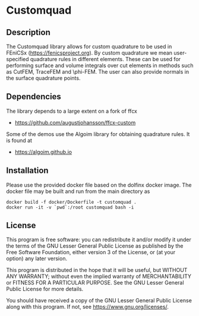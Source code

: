 # Customquad

## Description

The Customquad library allows for custom quadrature to be used in
FEniCSx (https://fenicsproject.org). By custom quadrature we mean
user-specified quadrature rules in different elements. These can be
used for performing surface and volume integrals over cut elements in
methods such as CutFEM, TraceFEM and \phi-FEM. The user can also
provide normals in the surface quadrature points.

## Dependencies

The library depends to a large extent on a fork of ffcx

- https://github.com/augustjohansson/ffcx-custom

Some of the demos use the Algoim library for obtaining quadrature
rules. It is found at

- https://algoim.github.io

## Installation

Please use the provided docker file based on the dolfinx docker
image. The docker file may be built and run from the main directory as
```
docker build -f docker/Dockerfile -t customquad .
docker run -it -v `pwd`:/root customquad bash -i
```

## License

This program is free software: you can redistribute it and/or modify
it under the terms of the GNU Lesser General Public License as published by
the Free Software Foundation, either version 3 of the License, or
(at your option) any later version.

This program is distributed in the hope that it will be useful,
but WITHOUT ANY WARRANTY; without even the implied warranty of
MERCHANTABILITY or FITNESS FOR A PARTICULAR PURPOSE. See the
GNU Lesser General Public License for more details.

You should have received a copy of the GNU Lesser General Public License
along with this program. If not, see <https://www.gnu.org/licenses/>.
